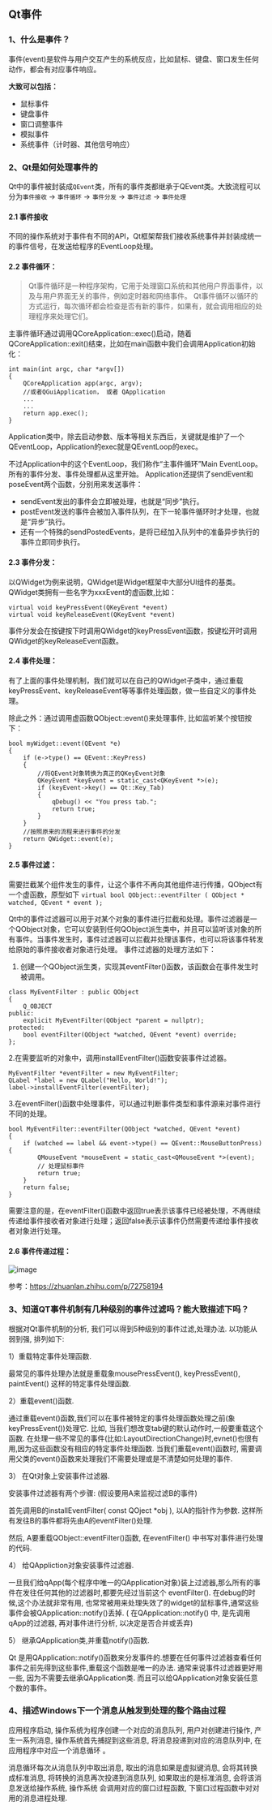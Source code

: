 ## Qt事件

### 1、什么是事件？

事件(event)是软件与用户交互产生的系统反应，比如鼠标、键盘、窗口发生任何动作，都会有对应事件响应。

**大致可以包括：**
- 鼠标事件
- 键盘事件
- 窗口调整事件
- 模拟事件
- 系统事件（计时器、其他信号响应）


### 2、Qt是如何处理事件的

Qt中的事件被封装成`QEvent`类，所有的事件类都继承于QEvent类。大致流程可以分为`事件接收` -> `事件循环` -> `事件分发` -> `事件过滤` -> `事件处理`

#### **2.1 事件接收**
不同的操作系统对于事件有不同的API，Qt框架帮我们接收系统事件并封装成统一的事件信号，在发送给程序的EventLoop处理。

#### **2.2 事件循环：**

> Qt事件循环是一种程序架构，它用于处理窗口系统和其他用户界面事件，以及与用户界面无关的事件，例如定时器和网络事件。 Qt事件循环以循环的方式运行，每次循环都会检查是否有新的事件，如果有，就会调用相应的处理程序来处理它们。

主事件循环通过调用QCoreApplication::exec()启动，随着QCoreApplication::exit()结束，比如在main函数中我们会调用Application初始化：
```
int main(int argc, char *argv[])
{
    QCoreApplication app(argc, argv);
    //或者QGuiApplication， 或者 QApplication
    ...
    ...
    return app.exec();
}
```
Application类中，除去启动参数、版本等相关东西后，关键就是维护了一个QEventLoop，Application的exec就是QEventLoop的exec。

不过Application中的这个EventLoop，我们称作“主事件循环”Main EventLoop。所有的事件分发、事件处理都从这里开始。
Application还提供了sendEvent和poseEvent两个函数，分别用来发送事件：

- sendEvent发出的事件会立即被处理，也就是“同步”执行。
- postEvent发送的事件会被加入事件队列，在下一轮事件循环时才处理，也就是“异步”执行。
- 还有一个特殊的sendPostedEvents，是将已经加入队列中的准备异步执行的事件立即同步执行。


#### **2.3 事件分发：**

以QWidget为例来说明，QWidget是Widget框架中大部分UI组件的基类。
QWidget类拥有一些名字为xxxEvent的虚函数,比如：
```
virtual void keyPressEvent(QKeyEvent *event)
virtual void keyReleaseEvent(QKeyEvent *event)
```
事件分发会在按键按下时调用QWidget的keyPressEvent函数，按键松开时调用QWidget的keyReleaseEvent函数。


#### **2.4 事件处理：**
有了上面的事件处理机制，我们就可以在自己的QWidget子类中，通过重载keyPressEvent、keyReleaseEvent等等事件处理函数，做一些自定义的事件处理。

除此之外：通过调用虚函数QObject::event()来处理事件, 比如监听某个按钮按下：
```
bool myWidget::event(QEvent *e)
{
    if (e->type() == QEvent::KeyPress) 
    {
        //将QEvent对象转换为真正的QKeyEvent对象
        QKeyEvent *keyEvent = static_cast<QKeyEvent *>(e);
        if (keyEvent->key() == Qt::Key_Tab) 
        {
            qDebug() << "You press tab.";
            return true;
        }
    }
    //按照原来的流程来进行事件的分发
    return QWidget::event(e);
}
```


#### **2.5 事件过滤：**
需要拦截某个组件发生的事件，让这个事件不再向其他组件进行传播，QObject有一个虚函数，原型如下
`virtual bool QObject::eventFilter ( QObject * watched, QEvent * event );`

Qt中的事件过滤器可以用于对某个对象的事件进行拦截和处理。事件过滤器是一个QObject对象，它可以安装到任何QObject派生类中，并且可以监听该对象的所有事件。当事件发生时，事件过滤器可以拦截并处理该事件，也可以将该事件转发给原始的事件接收者对象进行处理。 事件过滤器的处理方法如下：

1. 创建一个QObject派生类，实现其eventFilter()函数，该函数会在事件发生时被调用。

```
class MyEventFilter : public QObject
{
    Q_OBJECT
public:
    explicit MyEventFilter(QObject *parent = nullptr);
protected:
    bool eventFilter(QObject *watched, QEvent *event) override;
};
```

2.在需要监听的对象中，调用installEventFilter()函数安装事件过滤器。

```
MyEventFilter *eventFilter = new MyEventFilter;
QLabel *label = new QLabel("Hello, World!");
label->installEventFilter(eventFilter);
```

3.在eventFilter()函数中处理事件，可以通过判断事件类型和事件源来对事件进行不同的处理。

```
bool MyEventFilter::eventFilter(QObject *watched, QEvent *event)
{
    if (watched == label && event->type() == QEvent::MouseButtonPress) {
        QMouseEvent *mouseEvent = static_cast<QMouseEvent *>(event);
        // 处理鼠标事件
        return true;
    }
    return false;
}
```

需要注意的是，在eventFilter()函数中返回true表示该事件已经被处理，不再继续传递给事件接收者对象进行处理；返回false表示该事件仍然需要传递给事件接收者对象进行处理。 

#### **2.6 事件传递过程：**
![image](https://i.328888.xyz/2023/04/20/iGcOHa.png)

参考：https://zhuanlan.zhihu.com/p/72758194




### 3、知道QT事件机制有几种级别的事件过滤吗？能大致描述下吗？

根据对Qt事件机制的分析, 我们可以得到5种级别的事件过滤,处理办法. 以功能从弱到强, 排列如下:

1）重载特定事件处理函数.

最常见的事件处理办法就是重载象mousePressEvent(), keyPressEvent(), paintEvent() 这样的特定事件处理函数.

2）重载event()函数.

通过重载event()函数,我们可以在事件被特定的事件处理函数处理之前(象keyPressEvent())处理它. 比如, 当我们想改变tab键的默认动作时,一般要重载这个函数. 在处理一些不常见的事件(比如:LayoutDirectionChange)时,evnet()也很有用,因为这些函数没有相应的特定事件处理函数. 当我们重载event()函数时, 需要调用父类的event()函数来处理我们不需要处理或是不清楚如何处理的事件.

3） 在Qt对象上安装事件过滤器.

安装事件过滤器有两个步骤: (假设要用A来监视过滤B的事件)

首先调用B的installEventFilter( const QOject *obj ), 以A的指针作为参数. 这样所有发往B的事件都将先由A的eventFilter()处理.

然后, A要重载QObject::eventFilter()函数, 在eventFilter() 中书写对事件进行处理的代码.

4） 给QAppliction对象安装事件过滤器.

一旦我们给qApp(每个程序中唯一的QApplication对象)装上过滤器,那么所有的事件在发往任何其他的过滤器时,都要先经过当前这个 eventFilter(). 在debug的时候,这个办法就非常有用, 也常常被用来处理失效了的widget的鼠标事件,通常这些事件会被QApplication::notify()丢掉. ( 在QApplication::notify() 中, 是先调用qApp的过滤器, 再对事件进行分析, 以决定是否合并或丢弃)

5） 继承QApplication类,并重载notify()函数.

Qt 是用QApplication::notify()函数来分发事件的.想要在任何事件过滤器查看任何事件之前先得到这些事件,重载这个函数是唯一的办法. 通常来说事件过滤器更好用一些, 因为不需要去继承QApplication类. 而且可以给QApplication对象安装任意个数的事件。 


### 4、描述Windows下一个消息从触发到处理的整个路由过程

应用程序启动, 操作系统为程序创建一个对应的消息队列, 用户对创建进行操作, 产生一系列消息, 操作系统首先捕捉到这些消息, 将消息投递到对应的消息队列中, 在应用程序中对应一个消息循环 。

消息循环每次从消息队列中取出消息, 取出的消息如果是虚拟键消息, 会将其转换成标准消息, 将转换的消息再次投递到消息队列, 如果取出的是标准消息, 会将该消息发送给操作系统, 操作系统 会调用对应的窗口过程函数, 下窗口过程函数中对对用的消息进程处理.